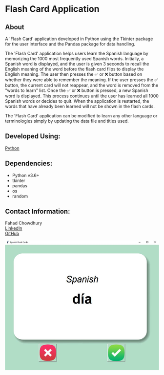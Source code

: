# **Flash Card Application**

## About
A 'Flash Card' application developed in Python using the Tkinter package for the user interface and the Pandas package for data handling.

The 'Flash Card' application helps users learn the Spanish language by memorizing the 1000 most frequently used Spanish words. Initially, a Spanish word is displayed, and the user is given 3 seconds to recall the English meaning of the word before the flash card flips to display the English meaning. The user then presses the ✅ or ❌ button based on whether they were able to remember the meaning. If the user presses the ✅ button, the current card will not reappear, and the word is removed from the "words to learn" list. Once the ✅ or ❌ button is pressed, a new Spanish word is displayed. This process continues until the user has learned all 1000 Spanish words or decides to quit. When the application is restarted, the words that have already been learned will not be shown in the flash cards.

The 'Flash Card' application can be modified to learn any other language or terminologies simply by updating the data file and titles used.


## Developed Using:
[Python](https://www.python.org/)

## Dependencies:
- Python v3.6+
- tkinter
- pandas
- os
- random


## Contact Information:
Fahad Chowdhury\
[LinkedIn](https://www.linkedin.com/in/fahad-chowdhury-fi)\
[GitHub](https://github.com/Fahad-Chowdhury)

![Image Link](https://github.com/Fahad-Chowdhury/flash-card-app/blob/main/flash_card_app.JPG)
